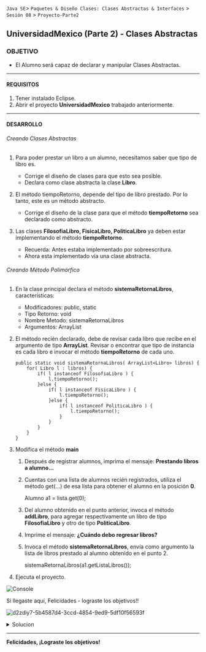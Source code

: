 
`Java SE`> `Paquetes & Diseño Clases: Clases Abstractas & Interfaces` > `Sesión 08` > `Proyecto-Parte2`

## UniversidadMexico (Parte 2) - Clases Abstractas

### OBJETIVO

- El Alumno será capaz de declarar y manipular Clases Abstractas.

<hr>

#### REQUISITOS

1. Tener instalado Eclipse.
3. Abrir el proyecto <b>UniversidadMexico</b> trabajado anteriormente.

<hr>

#### DESARROLLO
   
###### Creando Clases Abstractas

1. Para poder prestar un libro a un alumno, necesitamos saber que tipo de libro es.
  
   - Corrige el diseño de clases para que esto sea posible.
   - Declara como clase abstracta la clase <b>Libro</b>.
   
2. El método tiempoRetorno, depende del tipo de libro prestado. Por lo tanto, este es un método abstracto.

   - Corrige el diseño de la clase <Libro> para que el método <b>tiempoRetorno</b> sea declarado como abstracto.
   
3. Las clases <b>FilosofiaLibro, FisicaLibro, PoliticaLibro</b> ya deben estar implementando el método <b>tiempoRetorno</b>.

   - Recuerda: Antes estaba implementado por sobreescritura.
   - Ahora esta implementado vía una clase abstracta.

###### Creando Método Polimórfico

1. En la clase principal declara el método <b>sistemaRetornaLibros</b>, características:

	- Modificadores: public, static
	- Tipo Retorno: void
	- Nombre Metodo: sistemaRetornaLibros
	- Argumentos: ArrayList<Libro>
 
 2. El método recién declarado, debe de revisar cada libro que recibe en el argumento de tipo <b>ArrayList<Libro></b>. Revisar o encontrar que tipo de instancia es cada libro e invocar el método <b>tiempoRetorno</b> de cada uno.
	
		public static void sistemaRetornaLibros( ArrayList<Libro> libros) {
			for( Libro l : libros) {
				if( l instanceof FilosofiaLibro ) {
					l.tiempoRetorno();
				}else {
					if( l instanceof FisicaLibro ) {
						l.tiempoRetorno();
					}else {
						if( l instanceof PoliticaLibro ) {
							l.tiempoRetorno();
						}
					}				
				}
			}
		}
	
3. Modifica el método <b>main</b>
 	
	1. Después de registrar alumnos, imprima el mensaje: <b>Prestando libros a alumno...</b>
	2. Cuentas con una lista de alumnos recién registrados, utiliza el método get(...) de esa lista para obtener el alumno en la posición <b>0</b>.
		
		Alumno a1 = lista.get(0);
		
	3. Del alumno obtenido en el punto anterior, invoca el método <b>addLibro</b>, para agregar respectivamente un libro de tipo <b>FilosofiaLibro</b> y otro de tipo <b>PoliticaLibro</b>.
	
	4. Imprime el mensaje: <b>¿Cuándo debo regresar libros?</b>
	5. Invoca el método <b>sistemaRetornaLibros</b>, envía como argumento la lista de libros prestado al alumno obtenido en el punto 2.	

		sistemaRetornaLibros(a1.getListaLibros());

4. Ejecuta el proyecto.

![Console](https://user-images.githubusercontent.com/56565204/67881593-5ff86280-fb06-11e9-84ae-319e67b8146c.png)

Si llegaste aquí, Felicidades - lograste los objetivos!!

![d2zdiy7-5b4587d4-3ccd-4854-9ed9-5df10f56593f](https://user-images.githubusercontent.com/56565204/67228451-e625f200-f3fe-11e9-99ce-ad733b945ebd.png)

<details>
	<summary>Solucion</summary>
	<p> 1. Convertir la clase <b>Libro</b> y su método <b>tiempoRetorno</b> en abstractos.
	<p> 2. Asegurarse de que las <b>Subclases de Libro<b>, esten implementando de forma correcta la clase abstracta.
        <p> 3. Creando método polimórfico e invocación. 
	<p> 4. Ejecuta el proyecto</p>
</details> 

<hr>

Felicidades, ¡Lograste los objetivos!
